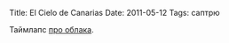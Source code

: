 Title: El Cielo de Canarias
Date: 2011-05-12
Tags: саптрю

<div class="text">Таймлапс <a href="http://vimeo.com/23205323">про облака</a>.</div>